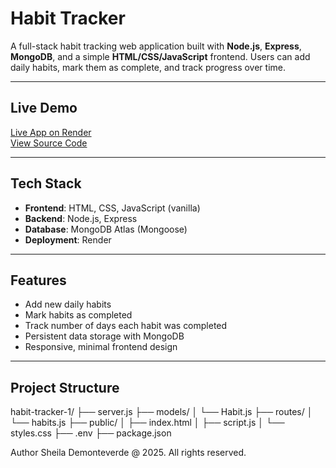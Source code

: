 # Habit Tracker

A full-stack habit tracking web application built with **Node.js**, **Express**, **MongoDB**, and a simple **HTML/CSS/JavaScript** frontend. Users can add daily habits, mark them as complete, and track progress over time.

---

## Live Demo
[Live App on Render](https://habit-tracker-1-4yz2.onrender.com)  
[View Source Code](https://github.com/Shyed/habit-tracker-1)

---

## Tech Stack

- **Frontend**: HTML, CSS, JavaScript (vanilla)
- **Backend**: Node.js, Express
- **Database**: MongoDB Atlas (Mongoose)
- **Deployment**: Render

---

## Features

- Add new daily habits
- Mark habits as completed
- Track number of days each habit was completed
- Persistent data storage with MongoDB
- Responsive, minimal frontend design

---

## Project Structure
habit-tracker-1/
├── server.js
├── models/
│ └── Habit.js
├── routes/
│ └── habits.js
├── public/
│ ├── index.html
│ ├── script.js
│ └── styles.css
├── .env
├── package.json

Author
Sheila Demonteverde @ 2025. All rights reserved.
